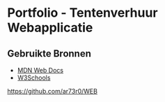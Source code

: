 # Portfolio - Tentenverhuur Webapplicatie


## Gebruikte Bronnen
- [MDN Web Docs](https://developer.mozilla.org/)
- [W3Schools](https://www.w3schools.com/)

https://github.com/ar73r0/WEB
